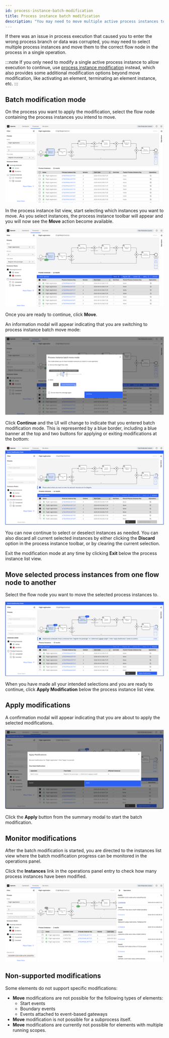 ```yaml
---
id: process-instance-batch-modification
title: Process instance batch modification
description: "You may need to move multiple active process instances to allow execution to continue."
---
```


If there was an issue in process execution that caused you to enter the wrong process branch or data was corrupted, you may need to select multiple process instances and move them to the correct flow node in the process in a single operation.

:::note
If you only need to modify a single active process instance to allow execution to continue, use [process instance modification](./process-instance-modification.md) instead, which also provides some additional modification options beyond move modification, like activating an element, terminating an element instance, etc.
:::

## Batch modification mode

On the process you want to apply the modification, select the flow node containing the process instances you intend to move.

![select-flownode](./img/batch-modification/select-flownode.png)

In the process instance list view, start selecting which instances you want to move. As you select instances, the process instance toolbar will appear and you will now see the **Move** action become available.

![select-instances-batch-move-available](./img/batch-modification/select-instances-batch-move-available.png)

Once you are ready to continue, click **Move**.

An information modal will appear indicating that you are switching to process instance batch move mode:

![information-modal](./img/batch-modification/information-modal.png)

Click **Continue** and the UI will change to indicate that you entered
batch modification mode. This is represented by a blue border, including a blue banner at the top and two buttons for applying or exiting modifications at the bottom:

![batch-mode-entered](./img/batch-modification/batch-mode-entered.png)

You can now continue to select or deselect instances as needed. You can also discard all current selected instances by either clicking the **Discard** option in the process instance toolbar, or by clearing the current selection.

Exit the modification mode at any time by clicking **Exit** below the process instance list view.

## Move selected process instances from one flow node to another

Select the flow node you want to move the selected process instances to.

![select-target-flownode](./img/batch-modification/select-target-flownode.png)

When you have made all your intended selections and you are ready to continue, click **Apply Modification** below the process instance list view.

## Apply modifications

A confirmation modal will appear indicating that you are about to apply the selected modifications.

![confirmation-modal](./img/batch-modification/confirmation-modal.png)

Click the **Apply** button from the summary modal to start the batch modification.

## Monitor modifications

After the batch modification is started, you are directed to the instances list view where the batch modification progress can be monitored in the operations panel.

Click the **Instances** link in the operations panel entry to check how many process instances have been modified.

![monitor-progress](./img/batch-modification/monitor-progress-using-operations-panel.png)

## Non-supported modifications

Some elements do not support specific modifications:

- **Move** modifications are not possible for the following types of elements:
  - Start events
  - Boundary events
  - Events attached to event-based gateways
- **Move** modification is not possible for a subprocess itself.
- **Move** modifications are currently not possible for elements with multiple running scopes.
